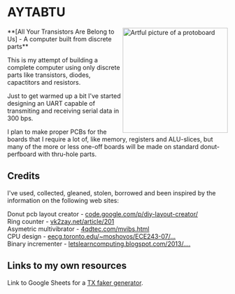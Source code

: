 # AYTABTU

<img src="https://github.com/SmallRoomLabs/aytabtu/blob/master/Images/FrontImage1.jpg" alt="Artful picture of a protoboard" align="right" width="240px" >
**[All Your Transistors Are Belong to Us] - A computer built from discrete parts**

This is my attempt of building a complete computer using only discrete parts like transistors, diodes, capactitors and resistors.

Just to get warmed up a bit I've started designing an UART capable of transmiting and receiving serial data in 300 bps.

I plan to make proper PCBs for the boards that I require a lot of, like memory, registers and ALU-slices, but many of the more or less one-off boards will be made on standard donut-perfboard with thru-hole parts.

## Credits
I've used, collected, gleaned, stolen, borrowed and been inspired by the information on the following web sites:

Donut pcb layout creator - [code.google.com/p/diy-layout-creator/](https://code.google.com/p/diy-layout-creator/)  
Ring counter - [vk2zay.net/article/201](http://www.vk2zay.net/article/201)  
Asymetric multivibrator - [4qdtec.com/mvibs.html](http://www.4qdtec.com/mvibs.html)  
CPU design - [eecg.toronto.edu/~moshovos/ECE243-07/...](http://www.eecg.toronto.edu/~moshovos/ECE243-07/l19-implemenation-single-cycle.html)  
Binary incrementer - [letslearncomputing.blogspot.com/2013/....](http://letslearncomputing.blogspot.com/2013/03/digital-logic-4-bit-binary-incrementer.html)

## Links to my own resources
Link to Google Sheets for a [TX faker generator](https://docs.google.com/spreadsheets/d/1nLxUwCidM7_CYKXSP2XA_T4spadFk9zQSKAtxVXUBSM/edit?usp=sharing).

